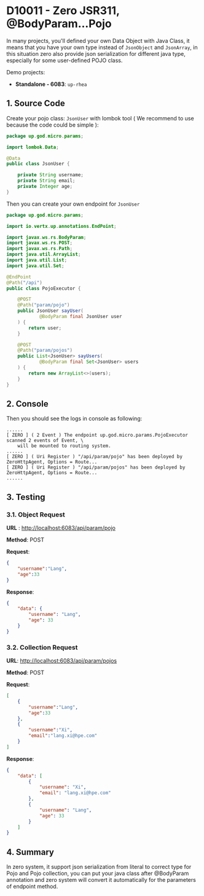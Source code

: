 # D10011 - Zero JSR311, @BodyParam...Pojo

In many projects, you'll defined your own Data Object with Java Class, it means that you have your own type instead of `JsonObject` and `JsonArray`, in this situation zero also provide json serialization for different java type, especially for some user-defined POJO class.

Demo projects:

* **Standalone - 6083**: `up-rhea`

## 1. Source Code

Create your pojo class: `JsonUser` with lombok tool \( We recommend to use because the code could be simple \):

```java
package up.god.micro.params;

import lombok.Data;

@Data
public class JsonUser {

    private String username;
    private String email;
    private Integer age;
}
```

Then you can create your own endpoint for `JsonUser`

```java
package up.god.micro.params;

import io.vertx.up.annotations.EndPoint;

import javax.ws.rs.BodyParam;
import javax.ws.rs.POST;
import javax.ws.rs.Path;
import java.util.ArrayList;
import java.util.List;
import java.util.Set;

@EndPoint
@Path("/api")
public class PojoExecutor {

    @POST
    @Path("param/pojo")
    public JsonUser sayUser(
            @BodyParam final JsonUser user
    ) {
        return user;
    }

    @POST
    @Path("param/pojos")
    public List<JsonUser> sayUsers(
            @BodyParam final Set<JsonUser> users
    ) {
        return new ArrayList<>(users);
    }
}
```

## 2. Console

Then you should see the logs in console as following:

```shell
......
[ ZERO ] ( 2 Event ) The endpoint up.god.micro.params.PojoExecutor scanned 2 events of Event, \
    will be mounted to routing system.
......
[ ZERO ] ( Uri Register ) "/api/param/pojo" has been deployed by ZeroHttpAgent, Options = Route...
[ ZERO ] ( Uri Register ) "/api/param/pojos" has been deployed by ZeroHttpAgent, Options = Route...
......
```

## 3. Testing

### 3.1. Object Request

**URL** : [http://localhost:6083/api/param/pojo](http://localhost:6083/api/param/pojo)

**Method**: POST

**Request**:

```json
{
    "username":"Lang",
    "age":33
}
```

**Response**:

```json
{
    "data": {
        "username": "Lang",
        "age": 33
    }
}
```

### 3.2. Collection Request

**URL**: [http://localhost:6083/api/param/pojos](http://localhost:6083/api/param/pojos)

**Method**: POST

**Request**:

```json
[
    {
        "username":"Lang",
        "age":33
    },
    {
        "username":"Xi",
        "email":"lang.xi@hpe.com"
    }
]
```

**Response**:

```json
{
    "data": [
        {
            "username": "Xi",
            "email": "lang.xi@hpe.com"
        },
        {
            "username": "Lang",
            "age": 33
        }
    ]
}
```

## 4. Summary

In zero system, it support json serialization from literal to correct type for Pojo and Pojo collection, you can put your java class after @BodyParam annotation and zero system will convert it automatically for the parameters of endpoint method.

